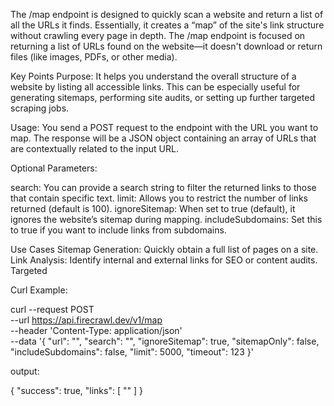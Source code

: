 The /map endpoint is designed to quickly scan a website and return a list of all the URLs it finds. Essentially, it creates a “map” of the site's link structure without crawling every page in depth. The /map endpoint is focused on returning a list of URLs found on the website—it doesn't download or return files (like images, PDFs, or other media).

Key Points
Purpose:
It helps you understand the overall structure of a website by listing all accessible links. This can be especially useful for generating sitemaps, performing site audits, or setting up further targeted scraping jobs.

Usage:
You send a POST request to the endpoint with the URL you want to map. The response will be a JSON object containing an array of URLs that are contextually related to the input URL. 

Optional Parameters:

search: You can provide a search string to filter the returned links to those that contain specific text.
limit: Allows you to restrict the number of links returned (default is 100).
ignoreSitemap: When set to true (default), it ignores the website’s sitemap during mapping.
includeSubdomains: Set this to true if you want to include links from subdomains.

Use Cases
Sitemap Generation: Quickly obtain a full list of pages on a site.
Link Analysis: Identify internal and external links for SEO or content audits.
Targeted

Curl Example:

curl --request POST \
  --url https://api.firecrawl.dev/v1/map \
  --header 'Content-Type: application/json' \
  --data '{
  "url": "<string>",
  "search": "<string>",
  "ignoreSitemap": true,
  "sitemapOnly": false,
  "includeSubdomains": false,
  "limit": 5000,
  "timeout": 123
}'

output:

{
  "success": true,
  "links": [
    "<string>"
  ]
}